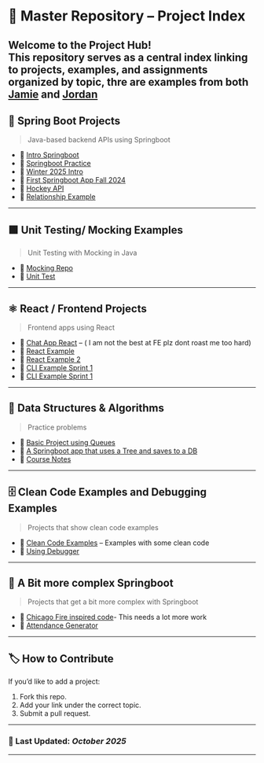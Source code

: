 # 🧭 Master Repository – Project Index

Welcome to the **Project Hub**!  
This repository serves as a central index linking to projects, examples, and assignments organized by topic, thre are examples from both [Jamie](https://github.com/jamie-keyin?tab=repositories) and [Jordan](https://github.com/JKells99?tab=repositories)
---
## 🧩 Spring Boot Projects
> Java-based backend APIs using Springboot

-  🔗 [Intro Springboot](https://github.com/JKells99/fall2025SpringbootIntro)
-  🔗 [Springboot Practice](https://github.com/JKells99/S4PracticeSpringBootProblems)
-  🔗 [Winter 2025 Intro](https://github.com/JKells99/Winter2025Springboot)
-  🔗 [First Springboot App Fall 2024](https://github.com/JKells99/FirstSpringBootAppFalll2024)
-  🔗 [Hockey API](https://github.com/jamie-keyin/s4_2024_hockey_reg_system_api)
-  🔗 [Relationship Example](https://github.com/JKells99/RelationshipExampleFall2025)
---

## 🟩 Unit Testing/ Mocking Examples
> Unit Testing with Mocking in Java

-  🔗 [Mocking Repo](https://github.com/JKells99/MockingRepo)
-  🔗 [Unit Test](https://github.com/JKells99/UnitTestFall2024Examples)
---

## ⚛️ React / Frontend Projects
> Frontend apps using React

-  🔗 [Chat App React](https://github.com/JKells99/chatapp-FE) – ( I am not the best at FE plz dont roast me too hard)  
-  🔗 [React Example](https://github.com/JKells99/reactreviewfall2024)
-  🔗 [React Example 2](https://github.com/JKells99/fall2024react)
-  🔗 [CLI Example Sprint 1](https://github.com/jamie-keyin/AttendanceReportGeneratorCLI)
-  🔗 [CLI Example Sprint 1](https://github.com/jamie-keyin/S4_2023_Spring_HTTP_Client_Mock)

---

## 🌲 Data Structures & Algorithms
> Practice problems
-  🔗 [Basic Project using Queues](https://github.com/JKells99/DSAAnimalExample) 
-  🔗 [A Springboot app that uses a Tree and saves to a DB](https://github.com/JKells99/GSONEXAMPLE)
-  🔗 [Course Notes](https://github.com/JKells99/DSANotesKeyin)


---

## 🗄️ Clean Code Examples and Debugging Examples
> Projects that show clean code examples

-  🔗 [Clean Code Examples](https://github.com/JKells99/CleanCodeExamples) – Examples with some clean code  
-  🔗 [Using Debugger](https://github.com/JKells99/DebuggingExamples)

---

## 🐳 A Bit more complex Springboot
> Projects that get a bit more complex with Springboot

-  🔗 [Chicago Fire inspired code](https://github.com/JKells99/ChicagoFireHouseManagnmentSystem)- This needs a lot more work 
-  🔗 [Attendance Generator](https://github.com/jamie-keyin/AttendanceReportGenerator)

---

## 🏷️ How to Contribute

If you’d like to add a project:
1. Fork this repo.
2. Add your link under the correct topic.
3. Submit a pull request.

---

### 📅 Last Updated: *October 2025*

---


